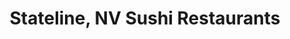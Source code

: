 ---
layout: city
title: Stateline, NV Sushi Restaurants
permalink: /nevada/stateline/
stateAbbr: NV
stateName: Nevada
cityName: Stateline

---